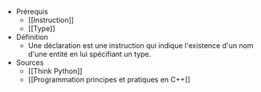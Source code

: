 - Prérequis
	- [[Instruction]]
	- [[Type]]
- Définition
	-	Une déclaration est une instruction qui indique l'existence d'un nom d'une entité en lui spécifiant un type.
- Sources	
	- [[Think Python]]
	- [[Programmation principes et pratiques en C++]]
